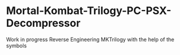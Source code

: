 # Mortal-Kombat-Trilogy-PC-PSX-Decompressor
Work in progress Reverse Engineering MKTrilogy with the help of the symbols
